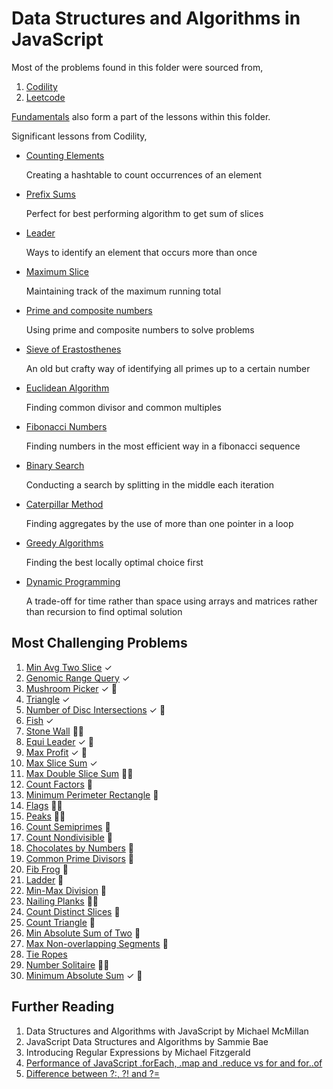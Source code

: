 # Data Structures and Algorithms in JavaScript

Most of the problems found in this folder were sourced from,

1. [Codility](https://app.codility.com/programmers/)
2. [Leetcode](https://leetcode.com/)

[Fundamentals](./structures/) also form a part of the lessons within this folder.

Significant lessons from Codility,

- [Counting Elements](./codility/counting/)

  Creating a hashtable to count occurrences of an element

- [Prefix Sums](./codility/prefix-sums/)
  
  Perfect for best performing algorithm to get sum of slices

- [Leader](./codility/leader/)

  Ways to identify an element that occurs more than once

- [Maximum Slice](./codility/maximum-slice/)

  Maintaining track of the maximum running total

- [Prime and composite numbers](./codility/prime/)

  Using prime and composite numbers to solve problems

- [Sieve of Erastosthenes](./codility/sieve/)

  An old but crafty way of identifying all primes up to a certain number

- [Euclidean Algorithm](./codility/euclidean/)

  Finding common divisor and common multiples

- [Fibonacci Numbers](./codility/fibonacci/)

  Finding numbers in the most efficient way in a fibonacci sequence

- [Binary Search](./codility/binary-search/)

  Conducting a search by splitting in the middle each iteration

- [Caterpillar Method](./codility/caterpillar/)

  Finding aggregates by the use of more than one pointer in a loop

- [Greedy Algorithms](./codility/greedy/)

  Finding the best locally optimal choice first

- [Dynamic Programming](./codility/dynamic/)

  A trade-off for time rather than space using arrays and matrices rather than recursion to find optimal solution

## Most Challenging Problems

1. [Min Avg Two Slice](./codility/prefix-sums#minimum-average-of-two-slices) &#x2713;
2. [Genomic Range Query](./codility/prefix-sums/GENOMIC.md) &#x2713;
3. [Mushroom Picker](./codility/prefix-sums#51-exercise) &#x2713; :thinking:
4. [Triangle](./codility/sorting/TRIANGLE.md) &#x2713;
5. [Number of Disc Intersections](./codility/sorting/DISCS.md) &#x2713; :thinking:
6. [Fish](./codility/stacks-queues/FISH.md) &#x2713;
7. [Stone Wall](./codility/stacks-queues/STONEWALL.md) :face_in_clouds:
8. [Equi Leader](./codility/leader/EQUILEADER.md) &#x2713; :thinking:
9. [Max Profit](./codility/maximum-slice/MAXPROFIT.md) &#x2713; :thinking:
10. [Max Slice Sum](./codility/maximum-slice/MAXSLICESUM.md) &#x2713;
11. [Max Double Slice Sum](./codility/maximum-slice/MAXDOUBLESLICE.md) :face_in_clouds:
12. [Count Factors](./codility/prime/COUNTFACTORS.md) :thinking:
13. [Minimum Perimeter Rectangle](./codility/prime/MINPERIMETERRECTANGLE.md) :thinking:
14. [Flags](./codility/prime/FLAGS.md) :face_in_clouds:
15. [Peaks](./codility/prime/PEAKS.md) :face_in_clouds:
16. [Count Semiprimes](./codility/sieve/COUNTSEMIPRIMES.md) :thinking:
17. [Count Nondivisible](./codility/sieve/COUNTNONDIVISIBLE.md) :thinking:
18. [Chocolates by Numbers](./codility/euclidean/CHOCOLATE.md) :thinking:
19. [Common Prime Divisors](./codility/euclidean/COMMONPRIME.md) :thinking:
20. [Fib Frog](./codility/fibonacci/FIBFROG.md) :thinking:
21. [Ladder](./codility/fibonacci/LADDER.md) :thinking:
22. [Min-Max Division](./codility/binary-search/MINMAXDIVISION.md) :thinking:
23. [Nailing Planks](./codility/binary-search/NAILINGPLANKS.md) :face_in_clouds:
24. [Count Distinct Slices](./codility/caterpillar/COUNTDISTINCT.md) :thinking:
25. [Count Triangle](./codility/caterpillar/COUNTRIANGLES.md) :thinking:
26. [Min Absolute Sum of Two](./codility/caterpillar/MINABSSUM.md) :thinking:
27. [Max Non-overlapping Segments](./codility/greedy/MAXNONOVERLAPPING.md) :thinking:
28. [Tie Ropes](./codility/greedy/TIEROPES.md)
29. [Number Solitaire](./codility/dynamic/SOLITAIRE.md) :face_in_clouds:
30. [Minimum Absolute Sum](./codility/dynamic/MINABSSUM.md) &#x2713; :thinking:


## Further Reading

1. Data Structures and Algorithms with JavaScript by Michael McMillan
2. JavaScript Data Structures and Algorithms by Sammie Bae
3. Introducing Regular Expressions by Michael Fitzgerald
4. [Performance of JavaScript .forEach, .map and .reduce vs for and for..of](https://leanylabs.com/blog/js-forEach-map-reduce-vs-for-for_of/)
5. [Difference between ?:, ?! and ?=](https://stackoverflow.com/questions/10804732/difference-between-and)